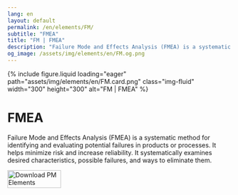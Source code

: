 ```yaml
---
lang: en
layout: default
permalink: /en/elements/FM/
subtitle: "FMEA"
title: "FM | FMEA"
description: "Failure Mode and Effects Analysis (FMEA) is a systematic method for identifying and evaluating potential failures in products or processes. It helps minimize risk and increase reliability. It systematically examines desired characteristics, possible failures, and ways to eliminate them."
og_image: /assets/img/elements/en/FM.og.png
---
```


{% include figure.liquid loading="eager" path="assets/img/elements/en/FM.card.png" class="img-fluid" width="300" height="300" alt="FM | FMEA" %}

# FMEA

Failure Mode and Effects Analysis (FMEA) is a systematic method for identifying and evaluating potential failures in products or processes. It helps minimize risk and increase reliability. It systematically examines desired characteristics, possible failures, and ways to eliminate them.

<a href="https://apps.apple.com/app/apple-store/id6738084498?pt=127441684&ct=website&mt=8">
  <img src="{{ "assets/img/en/appstore.png" | relative_url }}" width="120" height="40" alt="Download PM Elements">
</a>
